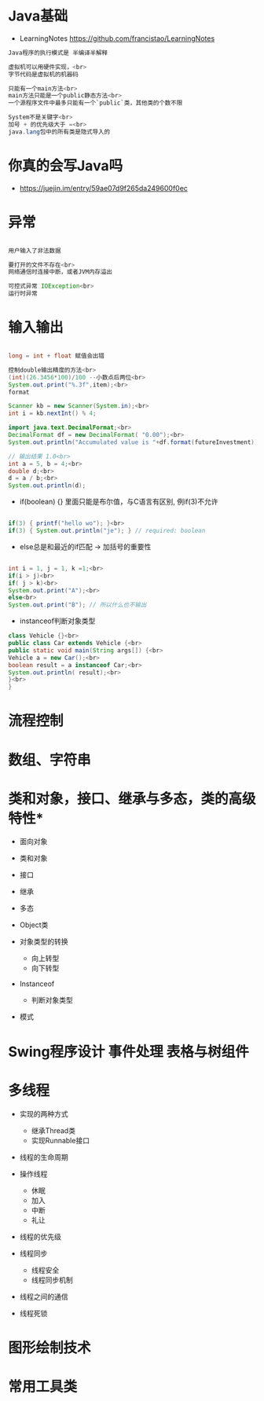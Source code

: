 # Java基础

- LearningNotes <https://github.com/francistao/LearningNotes>

```java
Java程序的执行模式是 半编译半解释

虚拟机可以用硬件实现，<br>
字节代码是虚拟机的机器码

只能有一个main方法<br>
main方法只能是一个public静态方法<br>
一个源程序文件中最多只能有一个`public`类，其他类的个数不限

System不是关键字<br>
加号 + 的优先级大于 =<br>
java.lang包中的所有类是隐式导入的
```

# 你真的会写Java吗

- <https://juejin.im/entry/59ae07d9f265da249600f0ec>

# 异常

```java

用户输入了非法数据

要打开的文件不存在<br>
网络通信时连接中断，或者JVM内存溢出

可控式异常 IOException<br>
运行时异常
```

# 输入输出

```java

long = int + float 赋值会出错

控制double输出精度的方法<br>
(int)(26.3456*100)/100 --小数点后两位<br>
System.out.print("%.3f",item);<br>
format

Scanner kb = new Scanner(System.in);<br>
int i = kb.nextInt() % 4;

import java.text.DecimalFormat;<br>
DecimalFormat df = new DecimalFormat( "0.00");<br>
System.out.println("Accumulated value is "+df.format(futureInvestment));

// 输出结果 1.0<br>
int a = 5, b = 4;<br>
double d;<br>
d = a / b;<br>
System.out.println(d);
```

- if(boolean) {} 里面只能是布尔值，与C语言有区别, 例if(3)不允许

```java

if(3) { printf("hello wo"); }<br>
if(3) { System.out.println("je"); } // required: boolean
```

- else总是和最近的if匹配 -> 加括号的重要性

```java

int i = 1, j = 1, k =1;<br>
if(i > j)<br>
if( j > k)<br>
System.out.print("A");<br>
else<br>
System.out.print("B"); // 所以什么也不输出
```

- instanceof判断对象类型

```java
class Vehicle {}<br>
public class Car extends Vehicle {<br>
public static void main(String args[]) {<br>
Vehicle a = new Car();<br>
boolean result = a instanceof Car;<br>
System.out.println( result);<br>
}<br>
}
```

# 流程控制

# 数组、字符串

# 类和对象，接口、继承与多态，类的高级特性*

- 面向对象
- 类和对象
- 接口
- 继承
- 多态
- Object类
- 对象类型的转换

  - 向上转型
  - 向下转型

- Instanceof

  - 判断对象类型

- 模式

# Swing程序设计 事件处理 表格与树组件

# 多线程

- 实现的两种方式

  - 继承Thread类
  - 实现Runnable接口

- 线程的生命周期

- 操作线程

  - 休眠
  - 加入
  - 中断
  - 礼让

- 线程的优先级

- 线程同步

  - 线程安全
  - 线程同步机制

- 线程之间的通信

- 线程死锁

# 图形绘制技术

# 常用工具类
